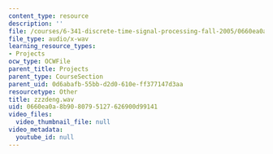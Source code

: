 ```yaml
---
content_type: resource
description: ''
file: /courses/6-341-discrete-time-signal-processing-fall-2005/0660ea0a8b9080795127626900d99141_zzzdeng.wav
file_type: audio/x-wav
learning_resource_types:
- Projects
ocw_type: OCWFile
parent_title: Projects
parent_type: CourseSection
parent_uid: 0d6abafb-55bb-d2d0-610e-ff377147d3aa
resourcetype: Other
title: zzzdeng.wav
uid: 0660ea0a-8b90-8079-5127-626900d99141
video_files:
  video_thumbnail_file: null
video_metadata:
  youtube_id: null
---
```

